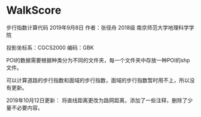 # WalkScore
步行指数计算代码 2019年9月8日
作者：张径舟 2018级 南京师范大学地理科学学院

投影坐标系：CGCS2000 编码：GBK

POI的数据需要根据种类分为不同的文件夹，每一个文件夹中存放一种POI的shp文件。

可以计算道路的步行指数和面域的步行指数，面域的步行指数暂时用不上，所以没有更新。

2019年10月12日更新：
将直线距离更改为路网距离，添加了一些注释，删除了少量不必要内容。
